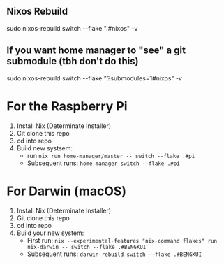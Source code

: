 ## Nixos Rebuild
sudo nixos-rebuild switch --flake ".#nixos" -v

## If you want home manager to "see" a git submodule (tbh don't do this)
sudo nixos-rebuild switch --flake ".?submodules=1#nixos" -v

# For the Raspberry Pi
1. Install Nix (Determinate Installer)
2. Git clone this repo
3. cd into repo
4. Build new systsem:
    - run `nix run home-manager/master -- switch --flake .#pi`
    - Subsequent runs: `home-manager switch --flake .#pi`

# For Darwin (macOS)
1. Install Nix (Determinate Installer)
2. Git clone this repo
3. cd into repo
4. Build your new system:
    - First run: `nix --experimental-features "nix-command flakes" run nix-darwin -- switch --flake .#BENGKUI`
    - Subsequent runs: `darwin-rebuild switch --flake .#BENGKUI`